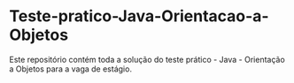 # Teste-pratico-Java-Orientacao-a-Objetos
Este repositório contém toda a solução do teste prático - Java - Orientação a Objetos para a vaga de estágio. 
